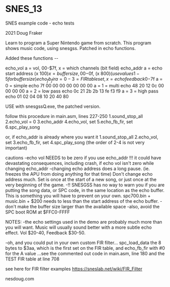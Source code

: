 # SNES_13
SNES example code - echo tests

2021 Doug Fraker

Learn to program a Super Nintendo game from scratch.
This program shows music code, using snesgss. Patched in echo functions.

Added these functions --

echo_vol	a = vol, 00-$7f, x = which channels (bit field)
echo_addr	a = echo start address (x $100) 
			x = buffer size, 00-$0f, (x $800)
			(use values 1-5 for buffer size)
echo_fb_fir  a = 0-3 = FIR table set, x = echo feedback 0-$7f
a = 0 = simple echo    7f 00 00 00  00 00 00 00
a = 1 = multi echo     48 20 12 0c  00 00 00 00
a = 2 = low pass echo  0c 21 2b 2b  13 fe f3 f9
a = 3 = high pass echo 01 02 04 08  10 20 40 80



USE with snesgssQ.exe, the patched version.

follow this procedure in main.asm, lines 227-250
 1.sound_stop_all
 2.echo_vol = 0
 3.echo_addr
 4.echo_vol, set
 5.echo_fb_fir, set
 6.spc_play_song
 
or, if echo_addr is already where you want it
 1.sound_stop_all
 2.echo_vol, set
 3.echo_fb_fir, set
 4.spc_play_song
 (the order of 2-4 is not very important)


cautions
-echo vol NEEDS to be zero if you use echo_addr !!!
 it could have devastating consequences, including crash,
 if echo vol isn't zero while changing echo_addr
-changing echo address does a long pause.
 (ie. freezes the APU from doing anything for that time)
 Don't change echo address much. Set is once at the start of
 a new song, or just once at the very beginning of the game. 
-!! SNESGSS has no way to warn you if you are putting the song
 data, or SPC code, in the same location as the echo buffer. 
 This is something you will have to prevent on your own. 
 spc700.bin + music.bin + $200 needs to less than the start 
 address of the echo buffer.
-don't make the buffer size larger than the available space
-also, avoid the SPC boot ROM at $FFC0-FFFF
 
NOTES:
-the echo settings used in the demo are probably much more
 than you will want. Music will usually sound better with
 a more subtle echo effect. Vol $20-40, Feedback $30-50.
 
-oh, and you could put in your own custom FIR filter...
 spc_load_data the 8 bytes to $3aa, which is the first set
 on the FIR table, and echo_fb_fir with #0 for the A value
 ...see the commented out code in main.asm, line 180
 and the TEST FIR table at line 708
 
see here for FIR filter examples
https://sneslab.net/wiki/FIR_Filter 

nesdoug.com

